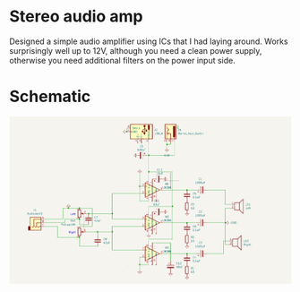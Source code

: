 # Stereo audio amp

Designed a simple audio amplifier using ICs that I had laying around.
Works surprisingly well up to 12V, although you need a clean power supply, otherwise you need additional filters on the power input side.

# Schematic
![Alt text](./Schematic.png "a title")

